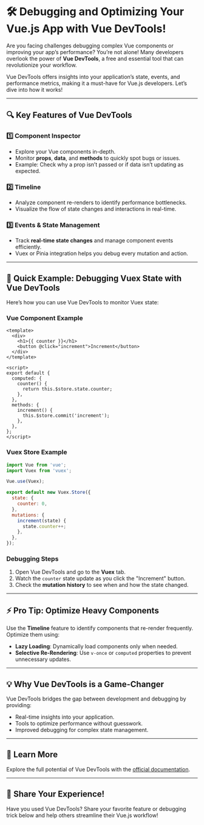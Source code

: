 
# 🛠️ Debugging and Optimizing Your Vue.js App with Vue DevTools!

Are you facing challenges debugging complex Vue components or improving your app’s performance? You’re not alone! Many developers overlook the power of **Vue DevTools**, a free and essential tool that can revolutionize your workflow.

Vue DevTools offers insights into your application’s state, events, and performance metrics, making it a must-have for Vue.js developers. Let’s dive into how it works!

---

## 🔍 Key Features of Vue DevTools

### 1️⃣ Component Inspector
- Explore your Vue components in-depth.
- Monitor **props**, **data**, and **methods** to quickly spot bugs or issues.
- Example: Check why a prop isn’t passed or if data isn’t updating as expected.

### 2️⃣ Timeline
- Analyze component re-renders to identify performance bottlenecks.
- Visualize the flow of state changes and interactions in real-time.

### 3️⃣ Events & State Management
- Track **real-time state changes** and manage component events efficiently.
- Vuex or Pinia integration helps you debug every mutation and action.

---

## 🎯 Quick Example: Debugging Vuex State with Vue DevTools

Here’s how you can use Vue DevTools to monitor Vuex state:

### Vue Component Example

```vue
<template>
  <div>
    <h1>{{ counter }}</h1>
    <button @click="increment">Increment</button>
  </div>
</template>

<script>
export default {
  computed: {
    counter() {
      return this.$store.state.counter;
    },
  },
  methods: {
    increment() {
      this.$store.commit('increment');
    },
  },
};
</script>
```

### Vuex Store Example

```javascript
import Vue from 'vue';
import Vuex from 'vuex';

Vue.use(Vuex);

export default new Vuex.Store({
  state: {
    counter: 0,
  },
  mutations: {
    increment(state) {
      state.counter++;
    },
  },
});
```

### Debugging Steps
1. Open Vue DevTools and go to the **Vuex** tab.
2. Watch the `counter` state update as you click the "Increment" button.
3. Check the **mutation history** to see when and how the state changed.

---

## ⚡ Pro Tip: Optimize Heavy Components

Use the **Timeline** feature to identify components that re-render frequently. Optimize them using:
- **Lazy Loading**: Dynamically load components only when needed.
- **Selective Re-Rendering**: Use `v-once` or `computed` properties to prevent unnecessary updates.

---

## 💡 Why Vue DevTools is a Game-Changer

Vue DevTools bridges the gap between development and debugging by providing:
- Real-time insights into your application.
- Tools to optimize performance without guesswork.
- Improved debugging for complex state management.

---

## 🔗 Learn More
Explore the full potential of Vue DevTools with the [official documentation](https://vuejs.org/devtools/).

---

## 🚀 Share Your Experience!

Have you used Vue DevTools? Share your favorite feature or debugging trick below and help others streamline their Vue.js workflow!
